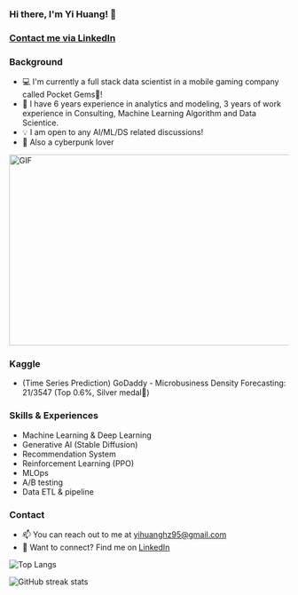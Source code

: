 <!--
**yihuang1995/yihuang1995** is a ✨ _special_ ✨ repository because its `README.md` (this file) appears on your GitHub profile.
-->

### Hi there, I'm Yi Huang! 👋


### [Contact me via LinkedIn][linkedin]

### Background
- 💻 I'm currently a full stack data scientist in a mobile gaming company called Pocket Gems💎!
- 🌟 I have 6 years experience in analytics and modeling, 3 years of work experience in Consulting, Machine Learning Algorithm and Data Scientice.
- 💡 I am open to any AI/ML/DS related discussions!
- 🦾 Also a cyberpunk lover

<img align="center" alt="GIF" src="./gif/akira.gif" width="640" height="344" />

### Kaggle
- (Time Series Prediction) GoDaddy - Microbusiness Density Forecasting: 21/3547 (Top 0.6%, Silver medal🥈)

### Skills & Experiences
- Machine Learning & Deep Learning
- Generative AI (Stable Diffusion)
- Recommendation System
- Reinforcement Learning (PPO)
- MLOps
- A/B testing
- Data ETL & pipeline

### Contact
- 📫 You can reach out to me at yihuanghz95@gmail.com
- 🔗 Want to connect? Find me on [LinkedIn][linkedin]


![Top Langs](https://github-readme-stats.vercel.app/api/top-langs/?username=yihuang1995&layout=compact)


![GitHub streak stats](https://github-readme-streak-stats.herokuapp.com/?user=yihuang1995)


[linkedin]: https://www.linkedin.com/in/yi-huang-ds/

